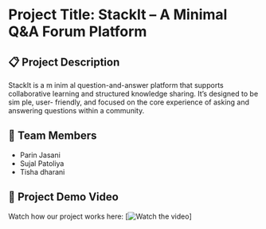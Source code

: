 # Project Title: StackIt – A Minimal Q&A Forum Platform
## 📋 Project Description
StackIt is a m inim al question-and-answer platform that supports collaborative
learning and structured knowledge sharing. It’s designed to be sim ple, user- friendly,
and focused on the core experience of asking and answering questions within a
community.

## 👥 Team Members
- Parin Jasani  
- Sujal Patoliya 
- Tisha dharani
  

## 🎥 Project Demo Video
Watch how our project works here: [![Watch the video](https://drive.google.com/file/d/1AWEbaRVhEbwfcNDgH0uzmDK-AKgx7JUp/view?usp=sharing)]

